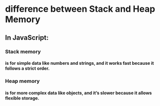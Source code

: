 # difference between Stack and Heap Memory

## In JavaScript:

### Stack memory 
#### is for simple data like numbers and strings, and it works fast because it follows a strict order.

### Heap memory 
#### is for more complex data like objects, and it’s slower because it allows flexible storage.